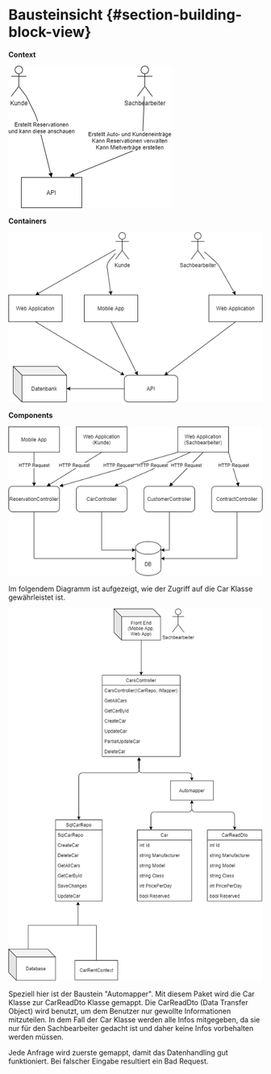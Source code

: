 Bausteinsicht {#section-building-block-view}
=============

**Context**

![context](/images/context.png)

**Containers**

![containers](/images/containers.png)

**Components**

![components](/images/component.png)

Im folgendem Diagramm ist aufgezeigt, wie der Zugriff auf die Car Klasse gewährleistet ist.

![carClass Access](/images/systemBausteine.png)

Speziell hier ist der Baustein "Automapper". Mit diesem Paket wird die Car Klasse zur CarReadDto Klasse gemappt.
Die CarReadDto (Data Transfer Object) wird benutzt, um dem Benutzer nur gewollte Informationen mitzuteilen. In dem Fall der Car Klasse
werden alle Infos mitgegeben, da sie nur für den Sachbearbeiter gedacht ist und daher keine Infos vorbehalten werden müssen.

Jede Anfrage wird zuerste gemappt, damit das Datenhandling gut funktioniert. Bei falscher Eingabe resultiert ein Bad Request.
